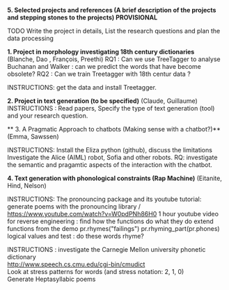 
**5. Selected projects and references (A brief description of the projects and stepping stones to the projects)  PROVISIONAL**

TODO Write the project in details, List the research questions and plan the data processing


**1. Project in morphology investigating 18th century dictionaries**  
(Blanche, Dao , François, Preethi)
RQ1 : Can we use TreeTagger to analyse Buchanan and Walker : can we predict the words that have become obsolete?
RQ2 : Can we train Treetagger with 18th centur data ?

INSTRUCTIONS: get the data and install Treetagger.


**2. Project in text generation  (to be specified)**
(Claude, Guillaume)
INSTRUCTIONS : Read papers, Specify the type of text generation (tool) and your research question.


** 3. A Pragmatic Approach to chatbots (Making sense with a chatbot?)** <br/>
(Emma, Sawssen)

INSTRUCTIONS: Install the Eliza python (github), discuss the limitations
Investigate the Alice (AIML) robot, Sofia and other robots.
RQ: investigate the semantic and pragamtic aspects of the interaction with the chatbot.


**4. Text generation with phonological constraints (Rap Machine)**
(Eitanite, Hind, Nelson)

INSTRUCTIONS:
The pronouncing package and its youtube tutorial: generate poems with the pronouncing library / https://www.youtube.com/watch?v=W0pdPNh86H0
1 hour youtube video for reverse engineering : find how the functions do what they do
extend functions from the demo
pr.rhymes("failings")
pr.rhyming_part(pr.phones)
logical values and test : do these words rhyme?

INSTRUCTIONS :  investigate the Carnegie Mellon university phonetic dictionary <br/>
http://www.speech.cs.cmu.edu/cgi-bin/cmudict <br/>
Look at stress patterns for words (and stress notation: 2, 1, 0) <br/>
Generate Heptasyllabic poems <br/>

